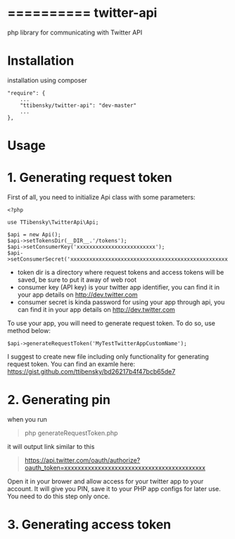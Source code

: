 ==========
twitter-api
==========

php library for communicating with Twitter API

# Installation

installation using composer


    "require": {
        ...
        "ttibensky/twitter-api": "dev-master"
        ...
    },
    

# Usage

# 1. Generating request token

First of all, you need to initialize Api class with some parameters:


    <?php

    use TTibensky\TwitterApi\Api;

    $api = new Api();
    $api->setTokensDir(__DIR__.'/tokens');
    $api->setConsumerKey('xxxxxxxxxxxxxxxxxxxxxxxxx');
    $api->setConsumerSecret('xxxxxxxxxxxxxxxxxxxxxxxxxxxxxxxxxxxxxxxxxxxxxxxxxx');
    
    
- token dir is a directory where request tokens and access tokens will be saved, be sure to put it away of web root
- consumer key (API key) is your twitter app identifier, you can find it in your app details on http://dev.twitter.com
- consumer secret is kinda password for using your app through api, you can find it in your app details on http://dev.twitter.com

To use your app, you will need to generate request token. To do so, use method below:


    $api->generateRequestToken('MyTestTwitterAppCustomName');


I suggest to create new file including only functionality for generating request token.
You can find an examle here: https://gist.github.com/ttibensky/bd26217b4f47bcb65de7

# 2. Generating pin

when you run

> php generateRequestToken.php

it will output link similar to this

> https://api.twitter.com/oauth/authorize?oauth_token=xxxxxxxxxxxxxxxxxxxxxxxxxxxxxxxxxxxxxxxxxx

Open it in your brower and allow access for your twitter app to your account.
It will give you PIN, save it to your PHP app configs for later use.
You need to do this step only once.

# 3. Generating access token
